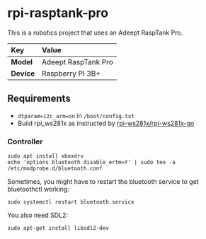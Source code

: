 # rpi-rasptank-pro

This is a robotics project that uses an Adeept RaspTank Pro.

| Key        | Value |
|:---------- |:----- |
| **Model**  | Adeept RaspTank Pro
| **Device** | Raspberry PI 3B+


## Requirements

- `dtparam=i2c_arm=on` in `/boot/config.txt`
- Build rpi_ws281x as instructed by [rpi-ws281x/rpi-ws281x-go](https://github.com/rpi-ws281x/rpi-ws281x-go)


### Controller

```
sudo apt install xboxdrv
echo 'options bluetooth disable_ertm=Y' | sudo tee -a /etc/modprobe.d/bluetooth.conf
```

Sometimes, you might have to restart the bluetooth service to get bluetoothctl working:
```
sudo systemctl restart bluetooth.service
```

You also need SDL2:
```
sudo apt-get install libsdl2-dev
```